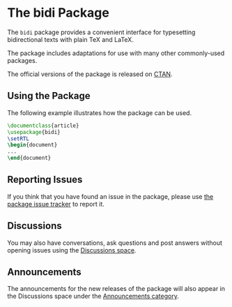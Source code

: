 # The bidi Package
The `bidi` package provides a convenient interface for typesetting 
bidirectional texts with plain TeX and LaTeX. 

The package includes adaptations for use with many other commonly-used 
packages.

The official versions of the package is released on [CTAN](https://ctan.org/pkg/bidi).

## Using the Package
The following example illustrates how the package can be used.
````tex
\documentclass{article}
\usepackage{bidi}
\setRTL
\begin{document}
...
\end{document}
````

## Reporting Issues
If you think that you have found an issue in the package, please use 
[the package issue tracker](https://github.com/tex-persian/bidi/issues) 
to report it.

## Discussions
You may also have conversations, ask questions and post answers
without opening issues using the [Discussions space](https://github.com/tex-persian/bidi/discussions).

## Announcements
The announcements for the new releases of the package will
also appear in the Discussions space under the [Announcements
category](https://github.com/tex-persian/bidi/discussions/categories/announcements).

